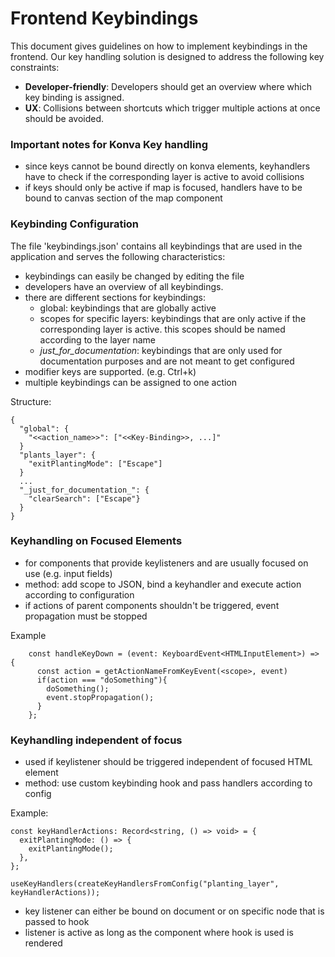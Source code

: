 # Frontend Keybindings

This document gives guidelines on how to implement keybindings in the frontend.
Our key handling solution is designed to address the following key constraints:

- **Developer-friendly**: Developers should get an overview where which key binding is assigned.
- **UX**: Collisions between shortcuts which trigger multiple actions at once should be avoided.

### Important notes for Konva Key handling

- since keys cannot be bound directly on konva elements, keyhandlers have to check if the corresponding layer is active to avoid collisions
- if keys should only be active if map is focused, handlers have to be bound to canvas section of the map component

### Keybinding Configuration

The file 'keybindings.json' contains all keybindings that are used in the application and serves the following characteristics:

- keybindings can easily be changed by editing the file
- developers have an overview of all keybindings.
- there are different sections for keybindings:
  - global: keybindings that are globally active
  - scopes for specific layers: keybindings that are only active if the corresponding layer is active. this scopes should be named according to the layer name
  - _just_for_documentation_: keybindings that are only used for documentation purposes and are not meant to get configured
- modifier keys are supported. (e.g. Ctrl+k)
- multiple keybindings can be assigned to one action

Structure:

```
{
  "global": {
    "<<action_name>>": ["<<Key-Binding>>, ...]"
  }
  "plants_layer": {
    "exitPlantingMode": ["Escape"]
  }
  ...
  "_just_for_documentation_": {
    "clearSearch": ["Escape"}
  }
}
```

### Keyhandling on Focused Elements

- for components that provide keylisteners and are usually focused on use (e.g. input fields)
- method: add scope to JSON, bind a keyhandler and execute action according to configuration
- if actions of parent components shouldn't be triggered, event propagation must be stopped

Example

```
    const handleKeyDown = (event: KeyboardEvent<HTMLInputElement>) => {
      const action = getActionNameFromKeyEvent(<scope>, event)
      if(action === "doSomething"){
        doSomething();
        event.stopPropagation();
      }
    };
```

### Keyhandling independent of focus

- used if keylistener should be triggered independent of focused HTML element
- method: use custom keybinding hook and pass handlers according to config

Example:

```
const keyHandlerActions: Record<string, () => void> = {
  exitPlantingMode: () => {
    exitPlantingMode();
  },
};

useKeyHandlers(createKeyHandlersFromConfig("planting_layer", keyHandlerActions));
```

- key listener can either be bound on document or on specific node that is passed to hook
- listener is active as long as the component where hook is used is rendered
